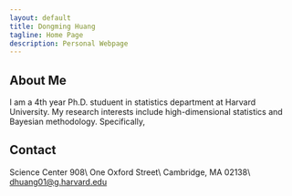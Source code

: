 ```yaml
---
layout: default
title: Dongming Huang
tagline: Home Page
description: Personal Webpage
---
```


## About Me
I am a 4th year Ph.D. studuent in statistics department at Harvard University. My research interests include high-dimensional statistics and Bayesian methodology. Specifically, 

## Contact

Science Center 908\\
One Oxford Street\\
Cambridge, MA 02138\\
dhuang01@g.harvard.edu
